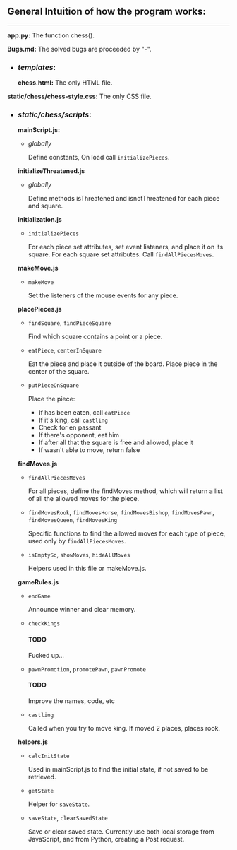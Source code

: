 
## General Intuition of how the program works:



---

**app.py:**
The function chess().

**Bugs.md:**
The solved bugs are proceeded by "-".

- ### *templates*:
    **chess.html:**
    The only HTML file.

**static/chess/chess-style.css:**
The only CSS file.

- ### *static/chess/scripts*:
    **mainScript.js:**
    - *globally*

        Define constants,
        On load call `initializePieces`.

    **initializeThreatened.js**
    - *globally*

        Define methods isThreatened and isnotThreatened for each piece and square.

    **initialization.js**
    - `initializePieces`
    
        For each piece set attributes, set event listeners, and place it on its square.
        For each square set attributes.
        Call `findAllPiecesMoves`.

    **makeMove.js**
    - `makeMove`

        Set the listeners of the mouse events for any piece.

    **placePieces.js**
    - `findSquare`, `findPieceSquare`

        Find which square contains a point or a piece.

    - `eatPiece`, `centerInSquare`

        Eat the piece and place it outside of the board.
        Place piece in the center of the square.

    - `putPieceOnSquare`

        Place the piece:
        - If has been eaten, call `eatPiece`
        - If it's king, call `castling`
        - Check for en passant
        - If there's opponent, eat him
        - If after all that the square is free and allowed, place it
        - If wasn't able to move, return false

    **findMoves.js**
    - `findAllPiecesMoves`

        For all pieces, define the findMoves method, which will return a list of all the allowed moves for the piece.

    - `findMovesRook`, `findMovesHorse`, `findMovesBishop`, `findMovesPawn`, `findMovesQueen`, `findMovesKing`

        Specific functions to find the allowed moves for each type of piece, used only by `findAllPiecesMoves`.

    - `isEmptySq`, `showMoves`, `hideAllMoves`

        Helpers used in this file or makeMove.js.

    **gameRules.js**
    - `endGame`

        Announce winner and clear memory.

    - `checkKings`

        #### TODO
        Fucked up...

    - `pawnPromotion`, `promotePawn`, `pawnPromote`

        #### TODO
        Improve the names, code, etc

    - `castling`

        Called when you try to move king.
        If moved 2 places, places rook.

    **helpers.js**
    - `calcInitState`

        Used in mainScript.js to find the initial state, if not saved to be retrieved.

    - `getState`

        Helper for `saveState`.

    - `saveState`, `clearSavedState`

        Save or clear saved state.
        Currently use both local storage from JavaScript, and from Python, creating a Post request.


